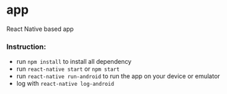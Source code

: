 # app
React Native based app


### Instruction:
- run `npm install` to install all dependency
- run `react-native start` or `npm start`
- run `react-native run-android` to run the app on your device or emulator
- log with `react-native log-android`
